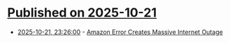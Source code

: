 # [Published on 2025-10-21](index.md)

* [2025-10-21, 23:26:00](https://soylentnews.org/article.pl?sid=25/10/21/1218221&from=rss) - [Amazon Error Creates Massive Internet Outage](https://soylentnews.org/article.pl?sid=25/10/21/1218221&from=rss)
